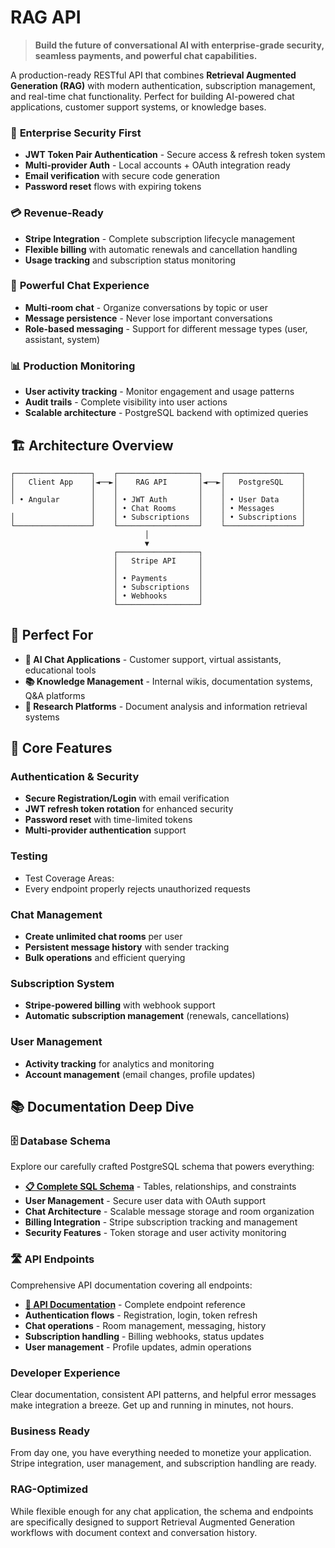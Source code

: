#  RAG API 

> **Build the future of conversational AI with enterprise-grade security, seamless payments, and powerful chat capabilities.**

A production-ready RESTful API that combines **Retrieval Augmented Generation (RAG)** with modern authentication, subscription management, and real-time chat functionality. Perfect for building AI-powered chat applications, customer support systems, or knowledge bases.


### 🔐 **Enterprise Security First**
- **JWT Token Pair Authentication** - Secure access & refresh token system
- **Multi-provider Auth** - Local accounts + OAuth integration ready
- **Email verification** with secure code generation
- **Password reset** flows with expiring tokens

### 💳 **Revenue-Ready**
- **Stripe Integration** - Complete subscription lifecycle management
- **Flexible billing** with automatic renewals and cancellation handling
- **Usage tracking** and subscription status monitoring

### 💬 **Powerful Chat Experience**
- **Multi-room chat** - Organize conversations by topic or user
- **Message persistence** - Never lose important conversations
- **Role-based messaging** - Support for different message types (user, assistant, system)


### 📊 **Production Monitoring**
- **User activity tracking** - Monitor engagement and usage patterns
- **Audit trails** - Complete visibility into user actions
- **Scalable architecture** - PostgreSQL backend with optimized queries

## 🏗️ Architecture Overview

```
┌─────────────────┐    ┌──────────────────┐    ┌─────────────────┐
│   Client App    │◄──►│    RAG API       │◄──►│   PostgreSQL    │
│                 │    │                  │    │                 │
│ • Angular       │    │ • JWT Auth       │    │ • User Data     │    
                  │    │ • Chat Rooms     │    │ • Messages      │
│                 │    │ • Subscriptions  │    │ • Subscriptions │
└─────────────────┘    └──────────────────┘    └─────────────────┘
                              │
                              ▼
                       ┌──────────────────┐
                       │   Stripe API     │
                       │                  │
                       │ • Payments       │
                       │ • Subscriptions  │
                       │ • Webhooks       │
                       └──────────────────┘
```

## 🎯 Perfect For

- **🤖 AI Chat Applications** - Customer support, virtual assistants, educational tools
- **📚 Knowledge Management** - Internal wikis, documentation systems, Q&A platforms  
- **🔬 Research Platforms** - Document analysis and information retrieval systems


## 🔧 Core Features

### Authentication & Security
- **Secure Registration/Login** with email verification
- **JWT refresh token rotation** for enhanced security
- **Password reset** with time-limited tokens
- **Multi-provider authentication** support

### Testing
- Test Coverage Areas:
- Every endpoint properly rejects unauthorized requests

### Chat Management
- **Create unlimited chat rooms** per user
- **Persistent message history** with sender tracking
- **Bulk operations** and efficient querying

### Subscription System
- **Stripe-powered billing** with webhook support
- **Automatic subscription management** (renewals, cancellations)


### User Management
- **Activity tracking** for analytics and monitoring
- **Account management** (email changes, profile updates)


## 📚 Documentation Deep Dive

### 🗄️ Database Schema
Explore our carefully crafted PostgreSQL schema that powers everything:

- **[📋 Complete SQL Schema](./documentation/database_schema.md)** - Tables, relationships, and constraints
- **User Management** - Secure user data with OAuth support
- **Chat Architecture** - Scalable message storage and room organization  
- **Billing Integration** - Stripe subscription tracking and management
- **Security Features** - Token storage and user activity monitoring

### 🛣️ API Endpoints
Comprehensive API documentation covering all endpoints:

- **[📖 API Documentation](./documentation/ragapi_endpoints.md)** - Complete endpoint reference
- **Authentication flows** - Registration, login, token refresh
- **Chat operations** - Room management, messaging, history
- **Subscription handling** - Billing webhooks, status updates
- **User management** - Profile updates, admin operations


### **Developer Experience**
Clear documentation, consistent API patterns, and helpful error messages make integration a breeze. Get up and running in minutes, not hours.

### **Business Ready**
From day one, you have everything needed to monetize your application. Stripe integration, user management, and subscription handling are ready.

### **RAG-Optimized**
While flexible enough for any chat application, the schema and endpoints are specifically designed to support Retrieval Augmented Generation workflows with document context and conversation history.


